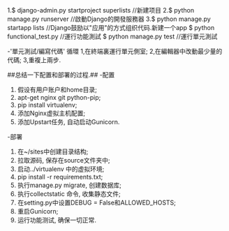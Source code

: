 1.$ django-admin.py startproject superlists //新建项目
2.$ python manage.py runserver //啟動Django的開發服務器
3.$ python manage.py startapp lists //Django鼓励以"应用"的方式组织代码.新建一个app
$ python functional_test.py //運行功能測試
$ python manage.py test //運行單元測試

-'單元測試/編寫代碼' 循環
1,在終端裏運行單元側室;
2,在編輯器中改動最少量的代碼;
3,重複上兩步.

##总结一下配置和部署的过程.##
-配置
1. 假设有用户账户和home目录;
2. apt-get nginx git python-pip;
3. pip install virtualenv;
4. 添加Nginx虚拟主机配置;
5. 添加Upstart任务, 自动启动Gunicorn.

-部署
1. 在~/sites中创建目录结构;
2. 拉取源码, 保存在source文件夹中;
3. 启动../virtualenv 中的虚拟环境;
4. pip install -r requirements.txt;
5. 执行manage.py migrate, 创建数据库;
6. 执行collectstatic 命令, 收集静态文件;
7. 在setting.py中设置DEBUG = False和ALLOWED_HOSTS;
8. 重启Gunicorn;
9. 运行功能测试, 确保一切正常.


